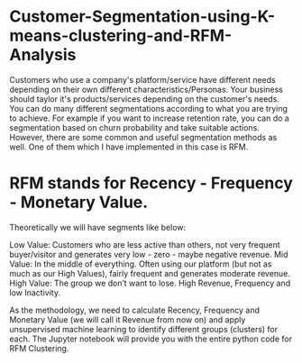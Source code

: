# Customer-Segmentation-using-K-means-clustering-and-RFM-Analysis

Customers who use a company's platform/service have different needs depending on their own different characteristics/Personas. Your business should taylor it's products/services depending on the customer's needs. You can do many different segmentations according to what you are trying to achieve. For example if you want to increase retention rate, you can do a segmentation based on churn probability and take suitable actions. However, there are some common and useful segmentation methods as well. One of them which I have implemented in this case is  RFM.

# RFM stands for Recency - Frequency - Monetary Value. 

Theoretically we will have segments like below:

Low Value: Customers who are less active than others, not very frequent buyer/visitor and generates very low - zero - maybe negative revenue.
Mid Value: In the middle of everything. Often using our platform (but not as much as our High Values), fairly frequent and generates moderate revenue.
High Value: The group we don’t want to lose. High Revenue, Frequency and low Inactivity.

As the methodology, we need to calculate Recency, Frequency and Monetary Value (we will call it Revenue from now on) and apply unsupervised machine learning to identify different groups (clusters) for each. The Jupyter notebook will provide you with the entire python code for RFM Clustering.
